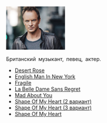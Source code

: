 ![](sting.jpg)

Британский музыкант, певец, актер.

* [Desert Rose](Desert%20Rose)
* [English Man In New York](English%20Man%20In%20New%20York)
* [Fragile](Fragile)
* [La Belle Dame Sans Regret](La%20Belle%20Dame%20Sans%20Regret)
* [Mad About You](Mad%20About%20You)
* [Shape Of My Heart (2 вариант)](Shape%20Of%20My%20Heart%20(2%20вариант))
* [Shape Of My Heart (3 вариант)](Shape%20Of%20My%20Heart%20(3%20вариант))
* [Shape Of My Heart](Shape%20Of%20My%20Heart)